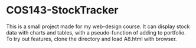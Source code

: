 # COS143-StockTracker
This is a small project made for my web-design course. It can display stock data with charts and tables, with a pseudo-function of adding to portfolio.
To try out features, clone the directory and load A8.html with browser.
